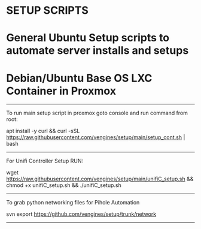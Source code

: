 # SETUP SCRIPTS
# General Ubuntu Setup scripts to automate server installs and setups
# Debian/Ubuntu Base OS LXC Container in Proxmox
-------------------------------------------------------------------------------
To run main setup script in proxmox goto console and run command from root:

apt install -y curl && curl -sSL https://raw.githubusercontent.com/vengines/setup/main/setup_cont.sh | bash

-------------------------------------------------------------------------------

For Unifi Controller Setup RUN:

wget https://raw.githubusercontent.com/vengines/setup/main/unifiC_setup.sh && chmod +x unifiC_setup.sh && ./unifiC_setup.sh

-------------------------------------------------------------------------------

To grab python networking files for Pihole Automation 

svn export https://github.com/vengines/setup/trunk/network

-------------------------------------------------------------------------------
